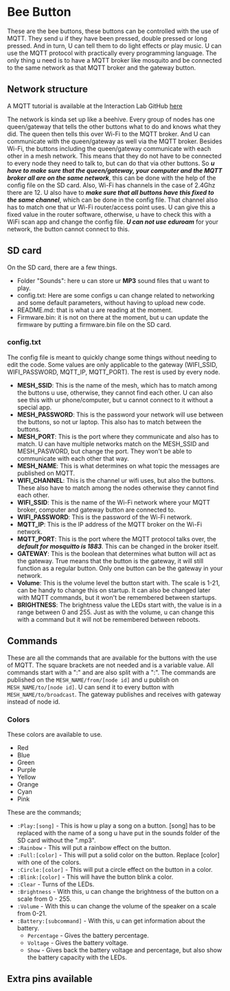 # Bee Button

These are the bee buttons, these buttons can be controlled with the use of MQTT.
They send u if they have been pressed, double pressed or long pressed. And in turn, U can tell them to do light effects or play music. U can use the MQTT protocol with practically every programming language. The only thing u need is to have a MQTT broker like mosquito and be connected to the same network as that MQTT broker and the gateway button.

## Network structure

A MQTT tutorial is available at the Interaction Lab GitHub [here](https://github.com/utwente-interaction-lab/MQTT-Communication)

The network is kinda set up like a beehive. Every group of nodes has one queen/gateway that tells the other buttons what to do and knows what they did. The queen then tells this over Wi-Fi to the MQTT broker. And U can communicate with the queen/gateway as well via the MQTT broker. Besides Wi-Fi, the buttons including the queen/gateway communicate with each other in a mesh network. This means that they do not have to be connected to every node they need to talk to, but can do that via other buttons. So ***u have to make sure that the queen/gateway, your computer and the MQTT broker all are on the same network***, this can be done with the help of the config file on the SD card. Also, Wi-Fi has channels in the case of 2.4Ghz there are 12. U also have to ***make sure that all buttons have this fixed to the same channel***, which can be done in the config file. That channel also has to match one that ur Wi-Fi router/access point uses. U can give this a fixed value in the router software, otherwise, u have to check this with a WiFi scan app and change the config file. ***U can not use eduroam*** for your network, the button cannot connect to this.

## SD card

On the SD card, there are a few things.

- Folder "Sounds": here u can store ur **MP3** sound files that u want to play.
- config.txt: Here are some configs u can change related to networking and some default parameters, without having to upload new code.
- README.md: that is what u are reading at the moment.
- Firmware.bin: it is not on there at the moment, but u can update the firmware by putting a firmware.bin file on the SD card.

### config.txt

The config file is meant to quickly change some things without needing to edit the code. Some values are only applicable to the gateway (WIFI_SSID, WIFI_PASSWORD, MQTT_IP, MQTT_PORT). The rest is used by every node.

- **MESH_SSID**: This is the name of the mesh, which has to match among the buttons u use, otherwise, they cannot find each other. U can also see this with ur phone/computer, but u cannot connect to it without a special app.
- **MESH_PASSWORD**: This is the password your network will use between the buttons, so not ur laptop. This also has to match between the buttons.
- **MESH_PORT**: This is the port where they communicate and also has to match. U can have multiple networks match on the MESH_SSID and MESH_PASWORD, but change the port. They won't be able to communicate with each other that way.
- **MESH_NAME**: This is what determines on what topic the messages are published on MQTT.
- **WIFI_CHANNEL**: This is the channel ur wifi uses, but also the buttons. These also have to match among the nodes otherwise they cannot find each other.
- **WIFI_SSID**: This is the name of the Wi-Fi network where your MQTT broker, computer and gateway button are connected to.
- **WIFI_PASSWORD**: This is the password of the Wi-Fi network.
- **MQTT_IP**: This is the IP address of the MQTT broker on the Wi-Fi network.
- **MQTT_PORT**: This is the port where the MQTT protocol talks over, the ***default for mosquitto is 1883***. This can be changed in the broker itself.
- **GATEWAY**: This is the boolean that determines what button will act as the gateway. True means that the button is the gateway, it will still function as a regular button. Only one button can be the gateway in your network.
- **Volume**: This is the volume level the button start with. The scale is 1-21, can be handy to change this on startup. It can also be changed later with MQTT commands, but it won't be remembered between startups.
- **BRIGHTNESS**: The brightness value the LEDs start with, the value is in a range between 0 and 255. Just as with the volume, u can change this with a command but it will not be remembered between reboots.

## Commands

These are all the commands that are available for the buttons with the use of MQTT. The square brackets are not needed and is a variable value. All commands start with a ":" and are also split with a ":". The commands are published on the `MESH_NAME/from/[node id]` and u publish on `MESH_NAME/to/[node id]`. U can send it to every button with `MESH_NAME/to/broadcast`. The gateway publishes and receives with gateway instead of node id.

### Colors

These colors are available to use.

- Red
- Blue
- Green
- Purple
- Yellow
- Orange
- Cyan
- Pink

These are the commands;

- `:Play:[song]` - This is how u play a song on a button. [song] has to be replaced with the name of a song u have put in the sounds folder of the SD card without the ".mp3".
- `:Rainbow` - This will put a rainbow effect on the button.
- `:Full:[color]` - This will put a solid color on the button. Replace [color] with one of the colors.
- `:Circle:[color]` - This will put a circle effect on the button in a color.
- `:Blink:[color]` - This will have the button blink a color.
- `:Clear` - Turns of the LEDs.
- `:Brightness` - With this, u can change the brightness of the button on a scale from 0 - 255.
- `:Volume` - With this u can change the volume of the speaker on a scale from 0-21.
- `:Battery:[subcommand]` - With this, u can get information about the battery.
  - `Percentage` - Gives the battery percentage.
  - `Voltage` - Gives the battery voltage.
  - `Show` - Gives back the battery voltage and percentage, but also show the battery capacity with the LEDs. 

## Extra pins available